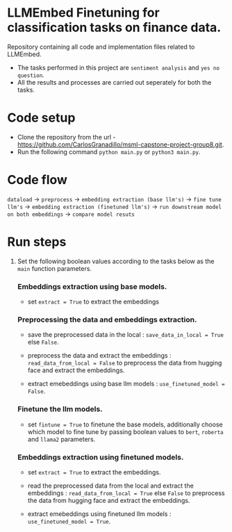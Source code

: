 # LLMEmbed Finetuning for classification tasks on finance data.
Repository containing all code and implementation files related to LLMEmbed.
* The tasks performed in this project are `sentiment analysis` and `yes no question`.
* All the results and processes are carried out seperately for both the tasks.


# Code setup
* Clone the repository from the url - https://github.com/CarlosGranadillo/msml-capstone-project-group8.git.
* Run the following command `python main.py` or `python3 main.py`.

# Code flow
`dataload` -> `preprocess` -> `embedding extraction (base llm's)` -> `fine tune llm's` -> `embedding extraction (finetuned llm's)` -> `run downstream model on both embeddings` -> `compare model resuts`

# Run steps
1. Set the following boolean values according to the tasks below as the `main` function parameters.
    ### Embeddings extraction using base models.
    * set `extract = True` to extract the embeddings

    ### Preprocessing the data and embeddings extraction.
    * save the preprocessed data in the local : `save_data_in_local = True` else `False`.

    * preprocess the data and extract the embeddings :  `read_data_from_local = False` to preprocess the data from hugging face and extract the embeddings.

    * extract emebeddings using base llm models : `use_finetuned_model = False`.

    ### Finetune the llm models.
    * set `fintune = True` to finetune the base models, additionally choose which model to fine tune by passing boolean values to `bert`, `roberta` and `llama2` parameters.

    ### Embeddings extraction using finetuned models.
    * set `extract = True` to extract the embeddings. 

    * read the preprocessed data from the local and extract the embeddings :  `read_data_from_local = True` else `False` to preprocess the data from hugging face and extract the embeddings.
    
    * extract emebeddings using finetuned llm models : `use_finetuned_model = True`.
